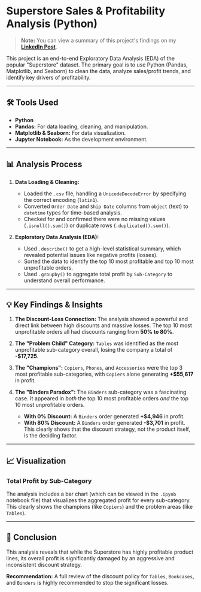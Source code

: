 # Superstore Sales & Profitability Analysis (Python)

> **Note:** You can view a summary of this project's findings on my [**LinkedIn Post**](https://www.linkedin.com/posts/pgudilshan_data-analysis-project-using-python-activity-7386260793136340992-KYsa?utm_source=share&utm_medium=member_desktop&rcm=ACoAAF-q3BUBsl-DjW0ndOchJC_uNQMSfqYydL0).

This project is an end-to-end Exploratory Data Analysis (EDA) of the popular "Superstore" dataset. The primary goal is to use Python (Pandas, Matplotlib, and Seaborn) to clean the data, analyze sales/profit trends, and identify key drivers of profitability.

---

## 🛠️ Tools Used

* **Python**
* **Pandas:** For data loading, cleaning, and manipulation.
* **Matplotlib & Seaborn:** For data visualization.
* **Jupyter Notebook:** As the development environment.

---

## 📊 Analysis Process

1.  **Data Loading & Cleaning:**
    * Loaded the `.csv` file, handling a `UnicodeDecodeError` by specifying the correct encoding (`latin1`).
    * Converted `Order Date` and `Ship Date` columns from `object` (text) to `datetime` types for time-based analysis.
    * Checked for and confirmed there were no missing values (`.isnull().sum()`) or duplicate rows (`.duplicated().sum()`).

2.  **Exploratory Data Analysis (EDA):**
    * Used `.describe()` to get a high-level statistical summary, which revealed potential issues like negative profits (losses).
    * Sorted the data to identify the top 10 most profitable and top 10 most unprofitable orders.
    * Used `.groupby()` to aggregate total profit by `Sub-Category` to understand overall performance.

---

## 💡 Key Findings & Insights

1.  **The Discount-Loss Connection:** The analysis showed a powerful and direct link between high discounts and massive losses. The top 10 most unprofitable orders all had discounts ranging from **50% to 80%**.

2.  **The "Problem Child" Category:** `Tables` was identified as the most unprofitable sub-category overall, losing the company a total of **-$17,725**.

3.  **The "Champions":** `Copiers`, `Phones`, and `Accessories` were the top 3 most profitable sub-categories, with `Copiers` alone generating **+$55,617** in profit.

4.  **The "Binders Paradox":** The `Binders` sub-category was a fascinating case. It appeared in *both* the top 10 most profitable orders *and* the top 10 most unprofitable orders.
    * **With 0% Discount:** A `Binders` order generated **+$4,946** in profit.
    * **With 80% Discount:** A `Binders` order generated **-$3,701** in profit.
    This clearly shows that the discount strategy, not the product itself, is the deciding factor.

---

## 📈 Visualization

### Total Profit by Sub-Category

The analysis includes a bar chart (which can be viewed in the `.ipynb` notebook file) that visualizes the aggregated profit for every sub-category. This clearly shows the champions (like `Copiers`) and the problem areas (like `Tables`).

---

## 🏁 Conclusion

This analysis reveals that while the Superstore has highly profitable product lines, its overall profit is significantly damaged by an aggressive and inconsistent discount strategy.

**Recommendation:** A full review of the discount policy for `Tables`, `Bookcases`, and `Binders` is highly recommended to stop the significant losses.
